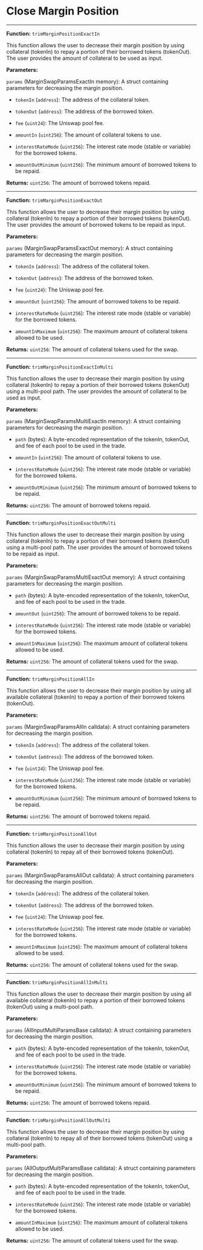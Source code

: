 # Close Margin Position

---

**Function:** `trimMarginPositionExactIn`

This function allows the user to decrease their margin position by using collateral (tokenIn) to repay a portion of their borrowed tokens (tokenOut). The user provides the amount of collateral to be used as input.

**Parameters:**

`params` (MarginSwapParamsExactIn memory): A struct containing parameters for decreasing the margin position.


- `tokenIn` (`address`): The address of the collateral token.

- `tokenOut` (`address`): The address of the borrowed token.

- `fee` (`uint24`): The Uniswap pool fee.

- `amountIn` (`uint256`): The amount of collateral tokens to use.

- `interestRateMode` (`uint256`): The interest rate mode (stable or variable) for the borrowed tokens.

- `amountOutMinimum` (`uint256`): The minimum amount of borrowed tokens to be repaid.

**Returns:** `uint256`: The amount of borrowed tokens repaid.

---

**Function:** `trimMarginPositionExactOut`

This function allows the user to decrease their margin position by using collateral (tokenIn) to repay a portion of their borrowed tokens (tokenOut). The user provides the amount of borrowed tokens to be repaid as input.

**Parameters:**

`params` (MarginSwapParamsExactOut memory): A struct containing parameters for decreasing the margin position.

- `tokenIn` (`address`): The address of the collateral token.

- `tokenOut` (`address`): The address of the borrowed token.

- `fee` (`uint24`): The Uniswap pool fee.

- `amountOut` (`uint256`): The amount of borrowed tokens to be repaid.

- `interestRateMode` (`uint256`): The interest rate mode (stable or variable) for the borrowed tokens.

- `amountInMaximum` (`uint256`): The maximum amount of collateral tokens allowed to be used.

**Returns:** `uint256`: The amount of collateral tokens used for the swap.

---

**Function:** `trimMarginPositionExactInMulti`

This function allows the user to decrease their margin position by using collateral (tokenIn) to repay a portion of their borrowed tokens (tokenOut) using a multi-pool path. The user provides the amount of collateral to be used as input.

**Parameters:**

`params` (MarginSwapParamsMultiExactIn memory): A struct containing parameters for decreasing the margin position.

- `path` (bytes): A byte-encoded representation of the tokenIn, tokenOut, and fee of each pool to be used in the trade.

- `amountIn` (`uint256`): The amount of collateral tokens to use.

- `interestRateMode` (`uint256`): The interest rate mode (stable or variable) for the borrowed tokens.

- `amountOutMinimum` (`uint256`): The minimum amount of borrowed tokens to be repaid.

**Returns:** `uint256`: The amount of borrowed tokens repaid.

---

**Function:** `trimMarginPositionExactOutMulti`

This function allows the user to decrease their margin position by using collateral (tokenIn) to repay a portion of their borrowed tokens (tokenOut) using a multi-pool path. The user provides the amount of borrowed tokens to be repaid as input.

**Parameters:**

`params` (MarginSwapParamsMultiExactOut memory): A struct containing parameters for decreasing the margin position.

- `path` (bytes): A byte-encoded representation of the tokenIn, tokenOut, and fee of each pool to be used in the trade.

- `amountOut` (`uint256`): The amount of borrowed tokens to be repaid.

- `interestRateMode` (`uint256`): The interest rate mode (stable or variable) for the borrowed tokens.

- `amountInMaximum` (`uint256`): The maximum amount of collateral tokens allowed to be used.

**Returns:** `uint256`: The amount of collateral tokens used for the swap.

---

**Function:** `trimMarginPositionAllIn`

This function allows the user to decrease their margin position by using all available collateral (tokenIn) to repay a portion of their borrowed tokens (tokenOut).

**Parameters:**

`params` (MarginSwapParamsAllIn calldata): A struct containing parameters for decreasing the margin position.

- `tokenIn` (`address`): The address of the collateral token.

- `tokenOut` (`address`): The address of the borrowed token.

- `fee` (`uint24`): The Uniswap pool fee.

- `interestRateMode` (`uint256`): The interest rate mode (stable or variable) for the borrowed tokens.

- `amountOutMinimum` (`uint256`): The minimum amount of borrowed tokens to be repaid.

**Returns:** `uint256`: The amount of borrowed tokens repaid.

---

**Function:** `trimMarginPositionAllOut`

This function allows the user to decrease their margin position by using collateral (tokenIn) to repay all of their borrowed tokens (tokenOut).

**Parameters:**

`params` (MarginSwapParamsAllOut calldata): A struct containing parameters for decreasing the margin position.

- `tokenIn` (`address`): The address of the collateral token.

- `tokenOut` (`address`): The address of the borrowed token.

- `fee` (`uint24`): The Uniswap pool fee.

- `interestRateMode` (`uint256`): The interest rate mode (stable or variable) for the borrowed tokens.

- `amountInMaximum` (`uint256`): The maximum amount of collateral tokens allowed to be used.

**Returns:** `uint256`: The amount of collateral tokens used for the swap.


---

**Function:** `trimMarginPositionAllInMulti`

This function allows the user to decrease their margin position by using all available collateral (tokenIn) to repay a portion of their borrowed tokens (tokenOut) using a multi-pool path.

**Parameters:**

`params` (AllInputMultiParamsBase calldata): A struct containing parameters for decreasing the margin position.

- `path` (bytes): A byte-encoded representation of the tokenIn, tokenOut, and fee of each pool to be used in the trade.

- `interestRateMode` (`uint256`): The interest rate mode (stable or variable) for the borrowed tokens.

- `amountOutMinimum` (`uint256`): The minimum amount of borrowed tokens to be repaid.

**Returns:** `uint256`: The amount of borrowed tokens repaid.

---

**Function:** `trimMarginPositionAllOutMulti`

This function allows the user to decrease their margin position by using collateral (tokenIn) to repay all of their borrowed tokens (tokenOut) using a multi-pool path.

**Parameters:**

`params` (AllOutputMultiParamsBase calldata): A struct containing parameters for decreasing the margin position.

- `path` (bytes): A byte-encoded representation of the tokenIn, tokenOut, and fee of each pool to be used in the trade.

- `interestRateMode` (`uint256`): The interest rate mode (stable or variable) for the borrowed tokens.

- `amountInMaximum` (`uint256`): The maximum amount of collateral tokens allowed to be used.

**Returns:** `uint256`: The amount of collateral tokens used for the swap.